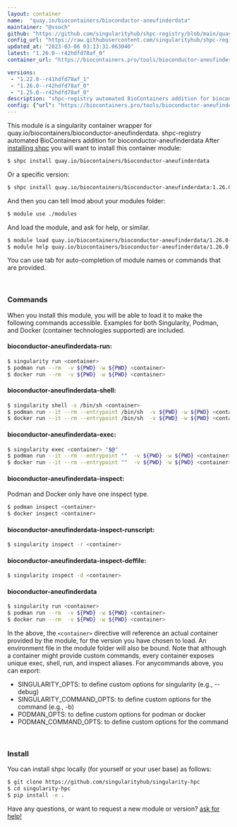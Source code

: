 ```yaml
---
layout: container
name:  "quay.io/biocontainers/bioconductor-aneufinderdata"
maintainer: "@vsoch"
github: "https://github.com/singularityhub/shpc-registry/blob/main/quay.io/biocontainers/bioconductor-aneufinderdata/container.yaml"
config_url: "https://raw.githubusercontent.com/singularityhub/shpc-registry/main/quay.io/biocontainers/bioconductor-aneufinderdata/container.yaml"
updated_at: "2023-03-06 03:13:31.063040"
latest: "1.26.0--r42hdfd78af_0"
container_url: "https://biocontainers.pro/tools/bioconductor-aneufinderdata"

versions:
 - "1.22.0--r41hdfd78af_1"
 - "1.26.0--r42hdfd78af_0"
 - "1.25.0--r42hdfd78af_0"
description: "shpc-registry automated BioContainers addition for bioconductor-aneufinderdata"
config: {"url": "https://biocontainers.pro/tools/bioconductor-aneufinderdata", "maintainer": "@vsoch", "description": "shpc-registry automated BioContainers addition for bioconductor-aneufinderdata", "latest": {"1.26.0--r42hdfd78af_0": "sha256:f4c54510b6d66fb8b40c28a273844f7299974a8bc4bebac76dab5877662c6964"}, "tags": {"1.22.0--r41hdfd78af_1": "sha256:482aa1a7d05d2b73d1bf1c925438ddf18f12cca6f9db9d7c3a23f35f37a8b815", "1.26.0--r42hdfd78af_0": "sha256:f4c54510b6d66fb8b40c28a273844f7299974a8bc4bebac76dab5877662c6964", "1.25.0--r42hdfd78af_0": "sha256:a0dff0edce88c8a1d5e6366c40287fdba16cd73e2dedd6582cb456bbe5dfa53e"}, "docker": "quay.io/biocontainers/bioconductor-aneufinderdata"}
---
```


This module is a singularity container wrapper for quay.io/biocontainers/bioconductor-aneufinderdata.
shpc-registry automated BioContainers addition for bioconductor-aneufinderdata
After [installing shpc](#install) you will want to install this container module:


```bash
$ shpc install quay.io/biocontainers/bioconductor-aneufinderdata
```

Or a specific version:

```bash
$ shpc install quay.io/biocontainers/bioconductor-aneufinderdata:1.26.0--r42hdfd78af_0
```

And then you can tell lmod about your modules folder:

```bash
$ module use ./modules
```

And load the module, and ask for help, or similar.

```bash
$ module load quay.io/biocontainers/bioconductor-aneufinderdata/1.26.0--r42hdfd78af_0
$ module help quay.io/biocontainers/bioconductor-aneufinderdata/1.26.0--r42hdfd78af_0
```

You can use tab for auto-completion of module names or commands that are provided.

<br>

### Commands

When you install this module, you will be able to load it to make the following commands accessible.
Examples for both Singularity, Podman, and Docker (container technologies supported) are included.

#### bioconductor-aneufinderdata-run:

```bash
$ singularity run <container>
$ podman run --rm  -v ${PWD} -w ${PWD} <container>
$ docker run --rm  -v ${PWD} -w ${PWD} <container>
```

#### bioconductor-aneufinderdata-shell:

```bash
$ singularity shell -s /bin/sh <container>
$ podman run --it --rm --entrypoint /bin/sh  -v ${PWD} -w ${PWD} <container>
$ docker run --it --rm --entrypoint /bin/sh  -v ${PWD} -w ${PWD} <container>
```

#### bioconductor-aneufinderdata-exec:

```bash
$ singularity exec <container> "$@"
$ podman run --it --rm --entrypoint ""  -v ${PWD} -w ${PWD} <container> "$@"
$ docker run --it --rm --entrypoint ""  -v ${PWD} -w ${PWD} <container> "$@"
```

#### bioconductor-aneufinderdata-inspect:

Podman and Docker only have one inspect type.

```bash
$ podman inspect <container>
$ docker inspect <container>
```

#### bioconductor-aneufinderdata-inspect-runscript:

```bash
$ singularity inspect -r <container>
```

#### bioconductor-aneufinderdata-inspect-deffile:

```bash
$ singularity inspect -d <container>
```



#### bioconductor-aneufinderdata

```bash
$ singularity run <container>
$ podman run --rm  -v ${PWD} -w ${PWD} <container>
$ docker run --rm  -v ${PWD} -w ${PWD} <container>
```


In the above, the `<container>` directive will reference an actual container provided
by the module, for the version you have chosen to load. An environment file in the
module folder will also be bound. Note that although a container
might provide custom commands, every container exposes unique exec, shell, run, and
inspect aliases. For anycommands above, you can export:

 - SINGULARITY_OPTS: to define custom options for singularity (e.g., --debug)
 - SINGULARITY_COMMAND_OPTS: to define custom options for the command (e.g., -b)
 - PODMAN_OPTS: to define custom options for podman or docker
 - PODMAN_COMMAND_OPTS: to define custom options for the command

<br>

### Install

You can install shpc locally (for yourself or your user base) as follows:

```bash
$ git clone https://github.com/singularityhub/singularity-hpc
$ cd singularity-hpc
$ pip install -e .
```

Have any questions, or want to request a new module or version? [ask for help!](https://github.com/singularityhub/singularity-hpc/issues)